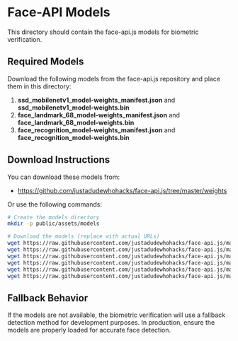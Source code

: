 # Face-API Models

This directory should contain the face-api.js models for biometric verification.

## Required Models

Download the following models from the face-api.js repository and place them in this directory:

1. **ssd_mobilenetv1_model-weights_manifest.json** and **ssd_mobilenetv1_model-weights.bin**
2. **face_landmark_68_model-weights_manifest.json** and **face_landmark_68_model-weights.bin**  
3. **face_recognition_model-weights_manifest.json** and **face_recognition_model-weights.bin**

## Download Instructions

You can download these models from:
- https://github.com/justadudewhohacks/face-api.js/tree/master/weights

Or use the following commands:

```bash
# Create the models directory
mkdir -p public/assets/models

# Download the models (replace with actual URLs)
wget https://raw.githubusercontent.com/justadudewhohacks/face-api.js/master/weights/ssd_mobilenetv1_model-weights_manifest.json
wget https://raw.githubusercontent.com/justadudewhohacks/face-api.js/master/weights/ssd_mobilenetv1_model-weights.bin
wget https://raw.githubusercontent.com/justadudewhohacks/face-api.js/master/weights/face_landmark_68_model-weights_manifest.json
wget https://raw.githubusercontent.com/justadudewhohacks/face-api.js/master/weights/face_landmark_68_model-weights.bin
wget https://raw.githubusercontent.com/justadudewhohacks/face-api.js/master/weights/face_recognition_model-weights_manifest.json
wget https://raw.githubusercontent.com/justadudewhohacks/face-api.js/master/weights/face_recognition_model-weights.bin
```

## Fallback Behavior

If the models are not available, the biometric verification will use a fallback detection method for development purposes. In production, ensure the models are properly loaded for accurate face detection.
